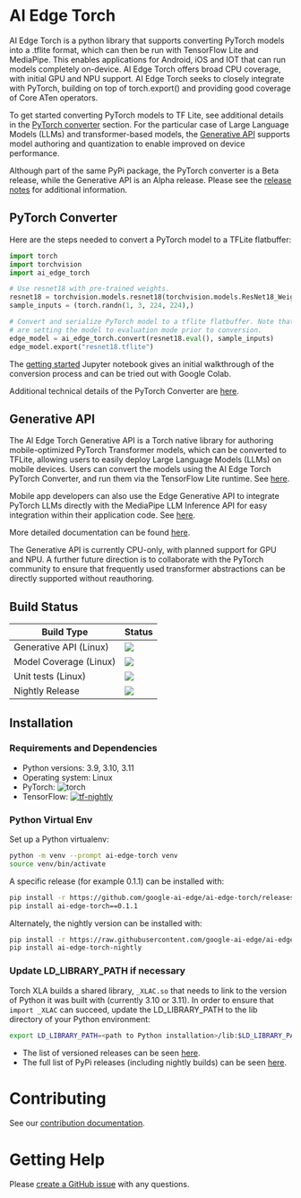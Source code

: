 # AI Edge Torch

AI Edge Torch is a python library that supports converting PyTorch models into a
.tflite format, which can then be run with TensorFlow Lite and MediaPipe.
This enables applications for Android, iOS and IOT that can run models
completely on-device. AI Edge Torch offers broad CPU coverage, with initial GPU
and NPU support.  AI Edge Torch seeks to closely integrate with PyTorch,
building on top of torch.export() and providing good coverage of Core ATen
operators.

To get started converting PyTorch models to TF Lite, see additional details in
the [PyTorch converter](#pytorch-converter) section. For the particular case of
Large Language Models (LLMs) and transformer-based models, the [Generative
API](#generative-api) supports model authoring and quantization to enable
improved on device performance.

Although part of the same PyPi package, the PyTorch converter is a Beta release,
while the Generative API is an Alpha release. Please see the [release
notes](https://github.com/google-ai-edge/ai-edge-torch/releases/) for additional
information.

## PyTorch Converter
Here are the steps needed to convert a PyTorch model to a TFLite flatbuffer:

```python
import torch
import torchvision
import ai_edge_torch

# Use resnet18 with pre-trained weights.
resnet18 = torchvision.models.resnet18(torchvision.models.ResNet18_Weights.IMAGENET1K_V1)
sample_inputs = (torch.randn(1, 3, 224, 224),)

# Convert and serialize PyTorch model to a tflite flatbuffer. Note that we
# are setting the model to evaluation mode prior to conversion.
edge_model = ai_edge_torch.convert(resnet18.eval(), sample_inputs)
edge_model.export("resnet18.tflite")
```

The [getting started](docs/pytorch_converter/getting_started.ipynb) Jupyter
notebook gives an initial walkthrough of the conversion process and can be tried
out with Google Colab.

Additional technical details of the PyTorch Converter are [here](docs/pytorch_converter/README.md).

## Generative API
The AI Edge Torch Generative API is a Torch native library for authoring
mobile-optimized PyTorch Transformer models, which can be converted to TFLite,
allowing users to easily deploy Large Language Models (LLMs) on mobile
devices. Users can convert the models using the AI Edge Torch PyTorch
Converter, and run them via the TensorFlow Lite runtime. See
[here](ai_edge_torch/generative/examples/c%2B%2B).

Mobile app developers can also use the Edge Generative API to integrate PyTorch
LLMs directly with the MediaPipe LLM Inference API for easy integration within
their application code. See
[here](http://ai.google.dev/edge/mediapipe/solutions/genai/llm_inference#ai_edge_model_conversion).

More detailed documentation can be found [here](ai_edge_torch/generative).

The Generative API is currently CPU-only, with planned support for GPU and NPU.
A further future direction is to collaborate with the PyTorch community to
ensure that frequently used transformer abstractions can be directly supported
without reauthoring.


## Build Status

Build Type         |    Status     |
-----------        | --------------|
Generative API (Linux) | [![](https://github.com/google-ai-edge/ai-edge-torch/actions/workflows/nightly_generative_api.yml/badge.svg?branch=main)](https://github.com/google-ai-edge/ai-edge-torch/actions/workflows/nightly_generative_api.yml) |
Model Coverage (Linux) | [![](https://github.com/google-ai-edge/ai-edge-torch/actions/workflows/nightly_model_coverage.yml/badge.svg?branch=main)](https://github.com/google-ai-edge/ai-edge-torch/actions/workflows/nightly_model_coverage.yml) |
Unit tests (Linux)     | [![](https://github.com/google-ai-edge/ai-edge-torch/actions/workflows/nightly_unittests.yml/badge.svg?branch=main)](https://github.com/google-ai-edge/ai-edge-torch/actions/workflows/nightly_unittests.yml) |
Nightly Release    | [![](https://github.com/google-ai-edge/ai-edge-torch/actions/workflows/nightly_release.yml/badge.svg?branch=main)](https://github.com/google-ai-edge/ai-edge-torch/actions/workflows/nightly_release.yml) |

## Installation

### Requirements and Dependencies

 * Python versions:  3.9, 3.10, 3.11
 * Operating system: Linux
 * PyTorch: ![torch](https://img.shields.io/badge/torch-2.4.0.dev20240429-blue)
 * TensorFlow: [![tf-nightly](https://img.shields.io/badge/tf--nightly-latest-blue)](https://pypi.org/project/tf-nightly/)

<!-- requirement badges are updated by ci/update_nightly_versions.py -->

### Python Virtual Env

Set up a Python virtualenv:
```bash
python -m venv --prompt ai-edge-torch venv
source venv/bin/activate
```

A specific release (for example 0.1.1) can be installed with:
```bash
pip install -r https://github.com/google-ai-edge/ai-edge-torch/releases/download/v0.1.1/requirements.txt
pip install ai-edge-torch==0.1.1
```

Alternately, the nightly version can be installed with:
```bash
pip install -r https://raw.githubusercontent.com/google-ai-edge/ai-edge-torch/main/requirements.txt
pip install ai-edge-torch-nightly
```

### Update LD_LIBRARY_PATH if necessary

Torch XLA builds a shared library, `_XLAC.so` that needs to link to the version of Python
it was built with (currently 3.10 or 3.11). In order to ensure that `import _XLAC` can succeed,
update the LD_LIBRARY_PATH to the lib directory of your Python environment:

```bash
export LD_LIBRARY_PATH=<path to Python installation>/lib:$LD_LIBRARY_PATH
```


* The list of versioned releases can be seen [here](https://github.com/google-ai-edge/ai-edge-torch/releases).
* The full list of PyPi releases (including nightly builds) can be seen [here](https://pypi.org/project/ai-edge-torch/#history).


# Contributing

See our [contribution documentation](CONTRIBUTING.md).

# Getting Help

Please [create a GitHub issue](https://github.com/google-ai-edge/ai-edge-torch/issues/new/choose) with any questions.
